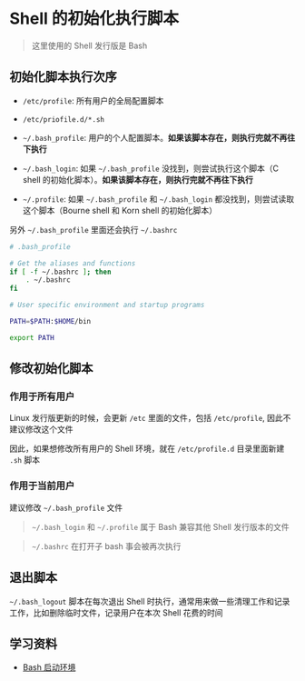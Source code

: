 # Shell 的初始化执行脚本

> 这里使用的 Shell 发行版是 Bash

## 初始化脚本执行次序

- `/etc/profile`: 所有用户的全局配置脚本

- `/etc/priofile.d/*.sh`

- `~/.bash_profile`: 用户的个人配置脚本。**如果该脚本存在，则执行完就不再往下执行**

- `~/.bash_login`: 如果 `~/.bash_profile` 没找到，则尝试执行这个脚本（C shell 的初始化脚本）。**如果该脚本存在，则执行完就不再往下执行**

- `~/.profile`: 如果 `~/.bash_profile` 和 `~/.bash_login` 都没找到，则尝试读取这个脚本（Bourne shell 和 Korn shell 的初始化脚本）

另外 `~/.bash_profile` 里面还会执行 `~/.bashrc`

```bash
# .bash_profile

# Get the aliases and functions
if [ -f ~/.bashrc ]; then
	. ~/.bashrc
fi

# User specific environment and startup programs

PATH=$PATH:$HOME/bin

export PATH
```

## 修改初始化脚本

### 作用于所有用户

Linux 发行版更新的时候，会更新 `/etc` 里面的文件，包括 `/etc/profile`, 因此不建议修改这个文件

因此，如果想修改所有用户的 Shell 环境，就在 `/etc/profile.d` 目录里面新建 `.sh` 脚本

### 作用于当前用户

建议修改 `~/.bash_profile` 文件

> `~/.bash_login` 和 `~/.profile` 属于 Bash 兼容其他 Shell 发行版本的文件

> `~/.bashrc` 在打开子 bash 事会被再次执行

## 退出脚本

`~/.bash_logout` 脚本在每次退出 Shell 时执行，通常用来做一些清理工作和记录工作，比如删除临时文件，记录用户在本次 Shell 花费的时间

## 学习资料

- [Bash 启动环境](https://wangdoc.com/bash/startup.html)